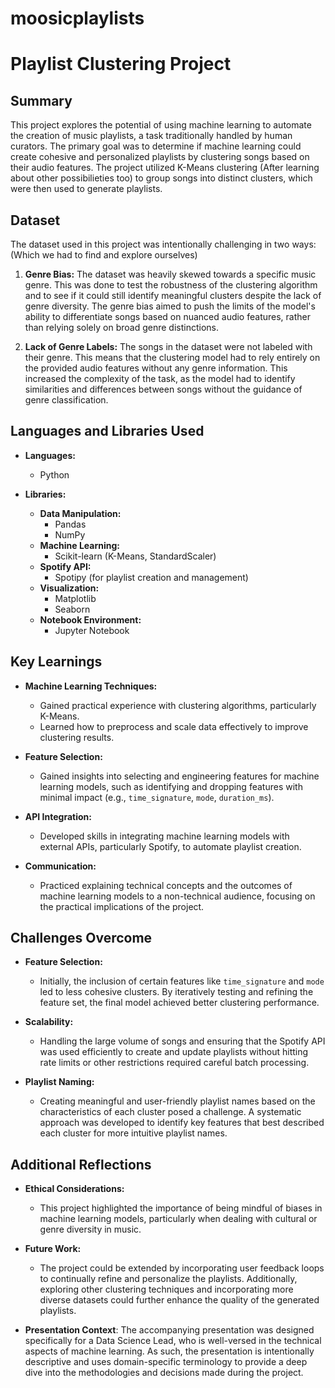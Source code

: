 # moosicplaylists
# Playlist Clustering Project

## Summary
This project explores the potential of using machine learning to automate the creation of music playlists, a task traditionally handled by human curators. The primary goal was to determine if machine learning could create cohesive and personalized playlists by clustering songs based on their audio features. The project utilized K-Means clustering (After learning about other possibilieties too) to group songs into distinct clusters, which were then used to generate playlists.

## Dataset
The dataset used in this project was intentionally challenging in two ways: (Which we had to find and explore ourselves)

1. **Genre Bias:** The dataset was heavily skewed towards a specific music genre. This was done to test the robustness of the clustering algorithm and to see if it could still identify meaningful clusters despite the lack of genre diversity. The genre bias aimed to push the limits of the model's ability to differentiate songs based on nuanced audio features, rather than relying solely on broad genre distinctions.

2. **Lack of Genre Labels:** The songs in the dataset were not labeled with their genre. This means that the clustering model had to rely entirely on the provided audio features without any genre information. This increased the complexity of the task, as the model had to identify similarities and differences between songs without the guidance of genre classification.

   
## Languages and Libraries Used
- **Languages:**
  - Python

- **Libraries:**
  - **Data Manipulation:** 
    - Pandas
    - NumPy
  - **Machine Learning:**
    - Scikit-learn (K-Means, StandardScaler)
  - **Spotify API:**
    - Spotipy (for playlist creation and management)
  - **Visualization:**
    - Matplotlib
    - Seaborn
  - **Notebook Environment:**
    - Jupyter Notebook

## Key Learnings
- **Machine Learning Techniques:**
  - Gained practical experience with clustering algorithms, particularly K-Means.
  - Learned how to preprocess and scale data effectively to improve clustering results.

- **Feature Selection:**
  - Gained insights into selecting and engineering features for machine learning models, such as identifying and dropping features with minimal impact (e.g., `time_signature`, `mode`, `duration_ms`).

- **API Integration:**
  - Developed skills in integrating machine learning models with external APIs, particularly Spotify, to automate playlist creation.

- **Communication:**
  - Practiced explaining technical concepts and the outcomes of machine learning models to a non-technical audience, focusing on the practical implications of the project.

## Challenges Overcome
- **Feature Selection:** 
  - Initially, the inclusion of certain features like `time_signature` and `mode` led to less cohesive clusters. By iteratively testing and refining the feature set, the final model achieved better clustering performance.
  
- **Scalability:** 
  - Handling the large volume of songs and ensuring that the Spotify API was used efficiently to create and update playlists without hitting rate limits or other restrictions required careful batch processing.
  
- **Playlist Naming:** 
  - Creating meaningful and user-friendly playlist names based on the characteristics of each cluster posed a challenge. A systematic approach was developed to identify key features that best described each cluster for more intuitive playlist names.

## Additional Reflections
- **Ethical Considerations:**
  - This project highlighted the importance of being mindful of biases in machine learning models, particularly when dealing with cultural or genre diversity in music.
  
- **Future Work:**
  - The project could be extended by incorporating user feedback loops to continually refine and personalize the playlists. Additionally, exploring other clustering techniques and incorporating more diverse datasets could further enhance the quality of the generated playlists.
    
- **Presentation Context**: The accompanying presentation was designed specifically for a Data Science Lead, who is well-versed in the technical aspects of machine learning. As such, the presentation is intentionally descriptive and uses domain-specific terminology to provide a deep dive into the methodologies and decisions made during the project.
